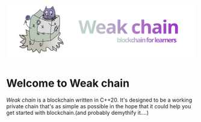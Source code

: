 ![Logo](./weak/doc/logo.svg)
# Welcome to Weak chain
*Weak chain* is a blockchain written in C++20. It's designed to be a working
private chain that's as simple as possible in the hope that it could help you
get started with blockchain.(and probably demythify it....)


